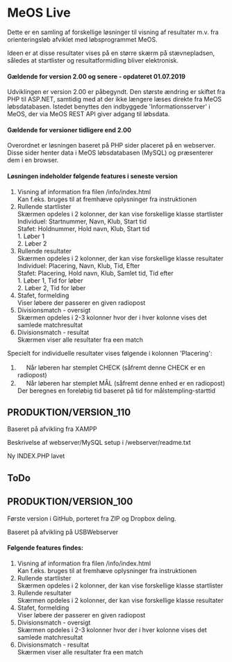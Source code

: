 # MeOS Live

Dette er en samling af forskellige løsninger til visning af resultater m.v.
fra orienteringsløb afviklet med løbsprogrammet MeOS.

Ideen er at disse resultater vises på en større skærm på stævnepladsen, således
at startlister og resultatformidling bliver elektronisk.

#### Gældende for version 2.00 og senere - opdateret 01.07.2019
Udviklingen er version 2.00 er påbegyndt. Den største ændring er skiftet fra PHP til ASP.NET, samtidig med at der ikke længere læses direkte fra MeOS løbsdatabasen. Istedet benyttes den indbyggede 'Informationsserver' i MeOS, der via MeOS REST API giver adgang til løbsdata.

#### Gældende for versioner tidligere end 2.00
Overordnet er løsningen baseret på PHP sider placeret på en webserver. Disse sider henter
data i MeOS løbsdatabasen (MySQL) og præsenterer dem i en browser.

#### Løsningen indeholder følgende features i seneste version
1.  Visning af information fra filen /info/index.html
    <br>Kan f.eks. bruges til at fremhæve oplysninger fra instruktionen
2.  Rullende startlister
    <br>Skærmen opdeles i 2 kolonner, der kan vise forskellige klasse startlister
    <br>Individuel: Startnummer, Navn, Klub, Start tid
    <br>Stafet:     Holdnummer, Hold navn, Klub, Start tid
                    <br>1. Løber 1
                    <br>2. Løber 2    
3.  Rullende resultater
    <br>Skærmen opdeles i 2 kolonner, der kan vise forskellige klasse resultater
    <br>Individuel: Placering, Navn, Klub, Tid, Efter
    <br>Stafet:     Placering, Hold navn, Klub, Samlet tid, Tid efter
                    <br>1. Løber 1, Tid for løber
                    <br>2. Løber 2, Tid for løber                
4.  Stafet, formelding
    <br>Viser løbere der passerer en given radiopost
5.  Divisionsmatch - oversigt
    <br>Skærmen opdeles i 2-3 kolonner hvor der i hver kolonne vises det samlede matchresultat
6.  Divisionsmatch - resultat
    <br>Skærmen viser alle resultater fra een match
	
Specielt for individuelle resultater vises følgende i kolonnen 'Placering':
1.  <img src="https://github.com/P0lle/MeOS_Live/blob/master/udvikling/version_110/check.png" width="16">		Når løberen har stemplet CHECK (såfremt denne CHECK er en radiopost)
2.  <img src="https://github.com/P0lle/MeOS_Live/blob/master/udvikling/version_110/finish.png" width="16">		Når løberen har stemplet MÅL (såfremt denne enhed er en radiopost)
		<br>Der beregnes en foreløbig tid baseret på tid for målstempling-starttid
	
## PRODUKTION/VERSION_110
Baseret på afvikling fra XAMPP

Beskrivelse af webserver/MySQL setup i /webserver/readme.txt

Ny INDEX.PHP lavet

## ToDo


## PRODUKTION/VERSION_100
Første version i GitHub, porteret fra ZIP og Dropbox deling.

Baseret på afvikling på USBWebserver

#### Følgende features findes:
1.  Visning af information fra filen /info/index.html
    <br>Kan f.eks. bruges til at fremhæve oplysninger fra instruktionen
2.  Rullende startlister
    <br>Skærmen opdeles i 2 kolonner, der kan vise forskellige klasse startlister
3.  Rullende resultater
    <br>Skærmen opdeles i 2 kolonner, der kan vise forskellige klasse resultater
4.  Stafet, formelding
    <br>Viser løbere der passerer en given radiopost
5.  Divisionsmatch - oversigt
    <br>Skærmen opdeles i 2-3 kolonner hvor der i hver kolonne vises det samlede matchresultat
6.  Divisionsmatch - resultat
    <br>Skærmen viser alle resultater fra een match
